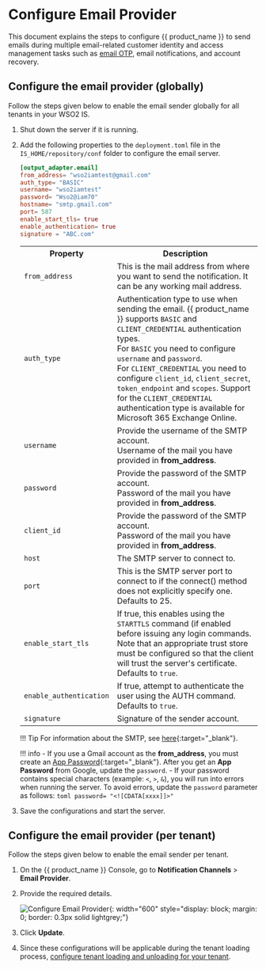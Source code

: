 # Configure Email Provider

This document explains the steps to configure {{ product_name }} to send emails during multiple email-related customer identity and access management tasks such as [email OTP]({{base_path}}/guides/authentication/mfa/add-emailotp-login/), email notifications, and account recovery.

## Configure the email provider (globally)

Follow the steps given below to enable the email sender globally for all tenants in your WSO2 IS.

1. Shut down the server if it is running.
2. Add the following properties to the `deployment.toml` file in the `IS_HOME/repository/conf` folder to configure the email server.

    ```toml
    [output_adapter.email]
    from_address= "wso2iamtest@gmail.com"
    auth_type= "BASIC"
    username= "wso2iamtest"
    password= "Wso2@iam70"
    hostname= "smtp.gmail.com"
    port= 587
    enable_start_tls= true
    enable_authentication= true
    signature = "ABC.com"
    ```
   
    <table>
      <tr>
        <th>Property</th>
        <th>Description</th>
      </tr>
      <tr>
        <td><code>from_address</code></td>
        <td>This is the mail address from where you want to send the notification. It can be any working mail address.</td>
      </tr>
      <tr>
        <td><code>auth_type</code></td>
        <td>
          Authentication type to use when sending the email. {{ product_name }} supports <code>BASIC</code> and <code>CLIENT_CREDENTIAL</code> authentication types.
          <br/> For <code>BASIC</code> you need to configure <code>username</code> and <code>password</code>. 
          <br/> For <code>CLIENT_CREDENTIAL</code> you need to configure <code>client_id</code>, <code>client_secret</code>, <code>token_endpoint</code> and  <code>scopes</code>.
          Support for the <code>CLIENT_CREDENTIAL</code> authentication type is available for Microsoft 365 Exchange Online.
        </td>
      <tr>
        <td><code>username</code></td>
        <td>Provide the username of the SMTP account. <br/> Username of the mail you have provided in <strong>from_address</strong>.</td>
      </tr>
      <tr>
        <td><code>password</code></td>
        <td>Provide the password of the SMTP account. <br/> Password of the mail you have provided in <strong>from_address</strong>.</td>
      </tr>
      <tr>
        <td><code>client_id</code></td>
        <td>Provide the password of the SMTP account. <br/> Password of the mail you have provided in <strong>from_address</strong>.</td>
      </tr>
      <tr>
        <td><code>host</code></td>
        <td>The SMTP server to connect to.</td>
      </tr>
      <tr>
        <td><code>port</code></td>
        <td>This is the SMTP server port to connect to if the connect() method does not explicitly specify one. Defaults to 25.</td>
      </tr>
      <tr>
        <td><code>enable_start_tls</code></td>
        <td>If true, this enables using the <code>STARTTLS</code> command (if enabled before issuing any login commands. Note that an appropriate trust store must be configured so that the client will trust the server's certificate. Defaults to <code>true</code>.</td>
      </tr>
      <tr>
        <td><code>enable_authentication</code></td>
        <td>If true, attempt to authenticate the user using the AUTH command. Defaults to <code>true</code>.</td>
      </tr>
      <tr>
        <td><code>signature</code></td>
        <td>Signature of the sender account.</td>
      </tr>
    </table>

    !!! Tip
        For information about the SMTP, see 
        [here](https://javaee.github.io/javamail/docs/api/com/sun/mail/smtp/package-summary.html){:target="_blank"}.

    !!! info
        - If you use a Gmail account as the **from_address**, you must create an [App Password](https://support.google.com/accounts/answer/185833?visit_id=637943607149528455-3801902236&p=InvalidSecondFactor&rd=1){:target="_blank"}.
         After you get an **App Password** from Google, update the `password`.
        - If your password contains special characters (example: `<`, `>`, `&`), you will run into errors when running the server. To avoid errors, update the `password` parameter as follows:
        ```toml
        password= "<![CDATA[xxxx]]>"
        ```

3. Save the configurations and start the server.

## Configure the email provider (per tenant)

Follow the steps given below to enable the email sender per tenant.

1. On the {{ product_name }} Console, go to **Notification Channels** > **Email Provider**.
2. Provide the required details.

   ![Configure Email Provider]({{base_path}}/assets/img/notification-channels/email-provider/configure-email-provider.png){: width="600" style="display: block; margin: 0; border: 0.3px solid lightgrey;"}

3. Click **Update**. 
4. Since these configurations will be applicable during the tenant loading process, [configure tenant loading and unloading for your tenant]({{base_path}}/guides/tenants/configure-the-tenant-loading-policy).

